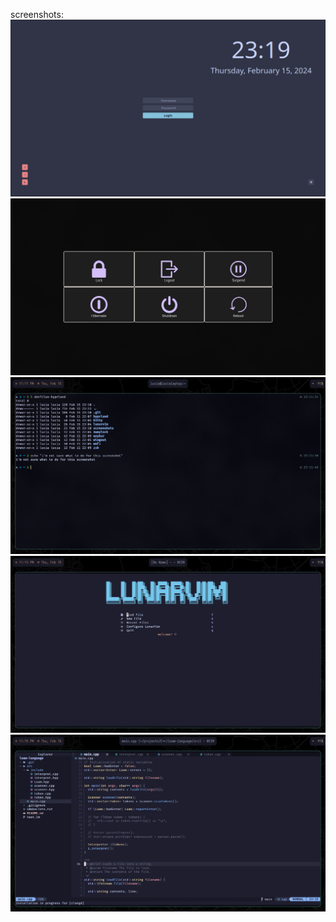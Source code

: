 screenshots:
<img src="screenshots/sddm.png" />
<img src="screenshots/wlogout.png" />
<img src="screenshots/desktop.png" />
<img src="screenshots/lvim-menu.png" />
<img src="screenshots/lvim-cpp.png" />
